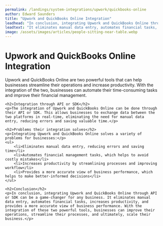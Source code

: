 ```yaml
---
permalink: /landings/system-integrations/upwork/quickbooks-online
author: Edward Saunders
title: "Upwork and QuickBooks Online Integration"
leadhead: "In conclusion, integrating Upwork and QuickBooks Online through API or SDK can be a game-changer for any business"
leadtext: "It eliminates manual data entry, automates financial tasks, increases productivity, and provides a more accurate view of business performance. With the integration of these two powerful tools, businesses can improve their operations, streamline their processes, and ultimately, scale their business."
image: /assets/images/articles/people-sitting-near-table.webp
---
```

<div class="arttext">	<h1>Upwork and QuickBooks Online Integration</h1>
	<p>Upwork and QuickBooks Online are two powerful tools that can help businesses streamline their operations and increase productivity. With the integration of the two, businesses can automate their time-consuming tasks and improve their financial management.</p>

	<h2>Integration through API or SDK</h2>
	<p>The integration of Upwork and QuickBooks Online can be done through their API or SDK. This allows businesses to exchange data between the two platforms in real-time, eliminating the need for manual data entry, reducing errors and saving valuable time.</p>

	<h2>Problems their integration solves</h2>
	<p>Integrating Upwork and QuickBooks Online solves a variety of problems for businesses:</p>
	<ul>
		<li>Eliminates manual data entry, reducing errors and saving time</li>
		<li>Automates financial management tasks, which helps to avoid costly mistakes</li>
		<li>Increases productivity by streamlining processes and improving workflow</li>
		<li>Provides a more accurate view of business performance, which helps to make better-informed decisions</li>
	</ul>

	<h2>Conclusion</h2>
	<p>In conclusion, integrating Upwork and QuickBooks Online through API or SDK can be a game-changer for any business. It eliminates manual data entry, automates financial tasks, increases productivity, and provides a more accurate view of business performance. With the integration of these two powerful tools, businesses can improve their operations, streamline their processes, and ultimately, scale their business.</p>
</div>